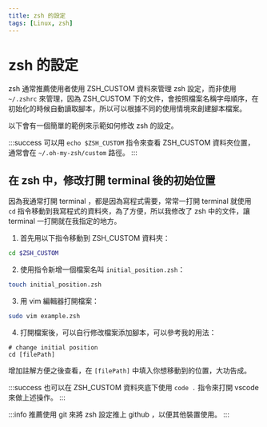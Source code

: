 ```yaml
---
title: zsh 的設定
tags: [Linux, zsh]
---
```


# zsh 的設定

zsh 通常推薦使用者使用 ZSH_CUSTOM 資料來管理 zsh 設定，而非使用 `~/.zshrc` 來管理，因為 ZSH_CUSTOM 下的文件，會按照檔案名稱字母順序，在初始化的時候自動讀取腳本，所以可以根據不同的使用情境來創建腳本檔案。

以下會有一個簡單的範例來示範如何修改 zsh 的設定。

:::success
可以用 `echo $ZSH_CUSTOM` 指令來查看 ZSH_CUSTOM 資料夾位置，通常會在  `~/.oh-my-zsh/custom` 路徑。
:::


## 在 zsh 中，修改打開 terminal 後的初始位置

因為我通常打開 terminal ，都是因為寫程式需要，常常一打開 terminal 就使用 `cd` 指令移動到我寫程式的資料夾，為了方便，所以我修改了 zsh 中的文件，讓 terminal 一打開就在我指定的地方。

1. 首先用以下指令移動到 ZSH_CUSTOM 資料夾：

```bash 
cd $ZSH_CUSTOM
```

2. 使用指令新增一個檔案名叫 `initial_position.zsh`：

```bash
touch initial_position.zsh
```

3. 用 vim 編輯器打開檔案：

```bash
sudo vim example.zsh
```

4. 打開檔案後，可以自行修改檔案添加腳本，可以參考我的用法：

```shell
# change initial position
cd [filePath]
```

增加註解方便之後查看，在 `[filePath]` 中填入你想移動到的位置，大功告成。

:::success
也可以在 ZSH_CUSTOM 資料夾底下使用 `code .` 指令來打開 vscode 來做上述操作。
:::

:::info
推薦使用 git 來將 zsh 設定推上 github ，以便其他裝置使用。
:::
